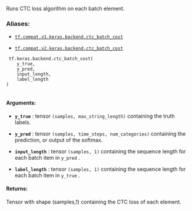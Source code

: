 Runs CTC loss algorithm on each batch element.



### Aliases:

- [ `tf.compat.v1.keras.backend.ctc_batch_cost` ](/api_docs/python/tf/keras/backend/ctc_batch_cost)

- [ `tf.compat.v2.keras.backend.ctc_batch_cost` ](/api_docs/python/tf/keras/backend/ctc_batch_cost)



```
 tf.keras.backend.ctc_batch_cost(
    y_true,
    y_pred,
    input_length,
    label_length
)
 
```



#### Arguments:

- **`y_true`** : tensor  `(samples, max_string_length)` 
containing the truth labels.

- **`y_pred`** : tensor  `(samples, time_steps, num_categories)` 
containing the prediction, or output of the softmax.

- **`input_length`** : tensor  `(samples, 1)`  containing the sequence length for
each batch item in  `y_pred` .

- **`label_length`** : tensor  `(samples, 1)`  containing the sequence length for
each batch item in  `y_true` .



#### Returns:
Tensor with shape (samples,1) containing the
    CTC loss of each element.

